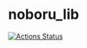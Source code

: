 # noboru_lib
[![Actions Status](https://github.com/Noboru2020/noboru_lib/workflows/verify/badge.svg)](https://github.com/Noboru2020/noboru_lib/actions)
